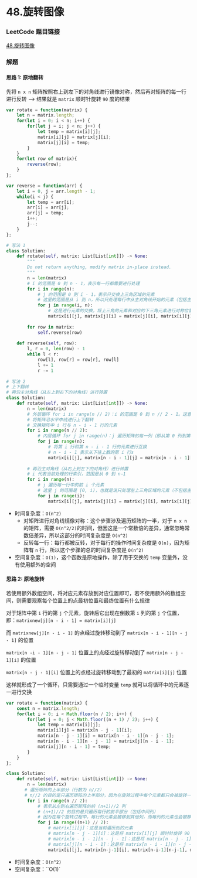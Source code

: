 # 48.旋转图像

### LeetCode 题目链接

[48.旋转图像](https://leetcode.cn/problems/rotate-image/)

### 解题


#### 思路 1: 原地翻转

先将 `n x n` 矩阵按照右上到左下的对角线进行镜像对称，然后再对矩阵的每一行进行反转 --> 结果就是 `matrix` 顺时针旋转 `90` 度的结果

```js
var rotate = function(matrix) {
    let n = matrix.length;
    for(let i = 0; i < n; i++) {
        for(let j = i; j < n; j++) {
            let temp = matrix[i][j];
            matrix[i][j] = matrix[j][i];
            matrix[j][i] = temp;
        }
    }
    for(let row of matrix){
        reverse(row);
    }
};

var reverse = function(arr) {
    let i = 0, j = arr.length - 1;
    while(i < j) {
        let temp = arr[i];
        arr[i] = arr[j];
        arr[j] = temp;
        i++;
        j--;
    }
};
```
```python
# 写法 1
class Solution:
    def rotate(self, matrix: List[List[int]]) -> None:
        """
        Do not return anything, modify matrix in-place instead.
        """
        n = len(matrix)
        # i 的范围是 0 到 n - 1，表示每一行都需要进行处理
        for i in range(n):
            # j 的范围是 0 到 i - 1，表示只交换上三角区域的元素
            # 这里的范围是从 i 到 n，所以只处理每行中从主对角线开始的元素（包括主对角线上的元素）
            for j in range(i, n):
                # 这是进行元素的交换，将上三角的元素和对应的下三角元素进行对称位置的互换
                matrix[i][j], matrix[j][i] = matrix[j][i], matrix[i][j]
        
        for row in matrix:
            self.reverse(row)
    
    def reverse(self, row):
        l, r = 0, len(row) - 1
        while l < r:
            row[l], row[r] = row[r], row[l]
            l += 1
            r -= 1
          
# 写法 2
# 上下翻转
# 再沿主对角线（从左上到右下的对角线）进行转置
class Solution:
    def rotate(self, matrix: List[List[int]]) -> None:
        n = len(matrix)
        # 外层循环 for i in range(n // 2)：i 的范围是 0 到 n // 2 - 1。这意味着只处理矩阵上半部分的行（即从第 0 行到第 n//2−1 行）
        # 将矩阵沿水平中线进行上下翻转
        # 交换矩阵中 i 行与 n - i - 1 行的元素
        for i in range(n // 2):
            # 内层循环 for j in range(n)：j 遍历矩阵的每一列（即从第 0 列到第 n−1 列）
            for j in range(n):
                # 将第 i 行和第 n - i - 1 行的元素进行互换
                # n - i - 1 表示从下往上数的第 i 行s
                matrix[i][j], matrix[n - i - 1][j] = matrix[n - i - 1][j], matrix[i][j]
        
        # 再沿主对角线（从右上到左下的对角线）进行转置
        # i 代表当前处理的行索引，范围是从 0 到 n−1
        for i in range(n):
            # j 遍历每一行中的前 i 个元素
            # 这里 j 的范围是 [0, i)，也就是说只处理左上三角区域的元素（不包括主对角线上的元素）
            for j in range(i):
                matrix[i][j], matrix[j][i] = matrix[j][i], matrix[i][j] 
```
- 时间复杂度：`O(n^2)`
  - 对矩阵进行对角线镜像对称：这个步骤涉及遍历矩阵的一半，对于 `n x n` 的矩阵，需要 `O(n^2/2)`的时间，但因这是一个常数倍的差异，通常忽略常数倍差异，所以这部分的时间复杂度是 `O(n^2)`
  - 反转每一行：每行都被反转，对于每行的操作时间复杂度是 `O(n)`，因为矩阵有 `n` 行，所以这个步骤的总的时间复杂度是 `O(n^2)`
- 空间复杂度：`O(1)`，这个函数是原地操作，除了用于交换的 `temp` 变量外，没有使用额外的空间

#### 思路 2: 原地旋转

若使用额外数组空间，将对应元素存放到对应位置即可，若不使用额外的数组空间，则需要观察每个位置上的点最初位置和最终位置有什么规律

对于矩阵中第 `i` 行的第 `j` 个元素，旋转后它出现在倒数第 `i` 列的第 `j` 个位置，即：`matrixnew[j][n - i - 1] = matrix[i][j]`

而 `matrixnew[j][n - i - 1]` 的点经过旋转移动到了 `matrix[n - i - 1][n - j - 1]` 的位置

`matrix[n -i - 1][n - j - 1]` 位置上的点经过旋转移动到了 `matrix[n - j - 1][i]` 的位置

`matrix[n - j - 1][i]` 位置上的点经过旋转移动到了最初的 `matrix[i][j]` 位置

这样就形成了一个循环，只需要通过一个临时变量 `temp` 就可以将循环中的元素逐一进行交换

```js
var rotate = function(matrix) {
    const n = matrix.length;
    for(let i = 0; i < Math.floor(n / 2); i++) {
        for(let j = 0; j < Math.floor((n + 1) / 2); j++) {
            let temp = matrix[i][j];
            matrix[i][j] = matrix[n - j - 1][i];
            matrix[n - j - 1][i] = matrix[n - i - 1][n - j - 1];
            matrix[n - i - 1][n - j - 1] = matrix[j][n - i - 1];
            matrix[j][n - i - 1] = temp;
        }
    }
};
```
```python
class Solution:
    def rotate(self, matrix: List[List[int]]) -> None:
        n = len(matrix)
       # 遍历矩阵的上半部分（行数为 n//2）
       # n//2 的目的是只遍历矩阵的上半部分，因为在旋转过程中每个元素都只会被旋转一次，并且每个元素的旋转会影响到四个位置（上下左右），因此只需要遍历一半的行
        for i in range(n // 2):
            # 表示从左到右遍历矩阵的前 (n+1)//2 列
            # (n+1)//2 的目的是只遍历每行的前半部分（包括中间列）
            # 因为在每个旋转过程中，每行的元素会被移到其他列，而每列的元素也会被移到其他行，只需遍历前半部分即可
            for j in range((n+1) // 2):
                # matrix[i][j]：这是当前遍历到的元素
                # matrix[n - j - 1][i]：这是将 matrix[i][j] 顺时针旋转 90 度后的位置
                # matrix[n - i - 1][n - j - 1]：这是将 matrix[n - j - 1][i] 再顺时针旋转 90 度后的位置
                # matrix[j][n - i - 1]：这是将 matrix[n - i - 1][n - j - 1] 再顺时针旋转 90 度后的位置
                matrix[i][j], matrix[n-j-1][i], matrix[n-i-1][n-j-1], matrix[j][n-i-1] = matrix[n - j - 1][i], matrix[n - i - 1][n - j - 1], matrix[j][n - i - 1], matrix[i][j]
```
- 时间复杂度：`O(n^2)`
- 空间复杂度：``O(1)`